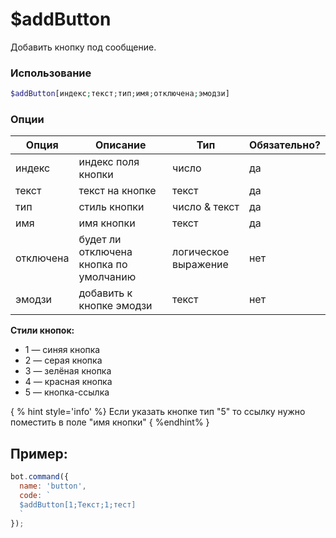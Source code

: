 # $addButton

Добавить кнопку под сообщение.

### Использование
 
```php
$addButton[индекс;текст;тип;имя;отключена;эмодзи]
```

### Опции


| Опция | Описание | Тип | Обязательно? |
|--------|-------------|------|----------|
| индекс | индекс поля кнопки | число | да |
| текст | текст на кнопке | текст | да |
| тип | стиль кнопки | число & текст | да |
| имя | имя кнопки | текст | да |
| отключена | будет ли отключена кнопка по умолчанию | логическое выражение | нет |
| эмодзи | добавить к кнопке эмодзи | текст | нет |

**Стили кнопок:**
* 1 — синяя кнопка
* 2 — серая кнопка 
* 3 — зелёная кнопка
* 4 — красная кнопка 
* 5 — кнопка-ссылка


{ % hint style='info' %} Если указать кнопке тип "5" то ссылку нужно поместить в поле "имя кнопки"  { %endhint% }

## Пример:

```javascript
bot.command({
  name: 'button',
  code: `
  $addButton[1;Текст;1;тест]
  `
});
```
